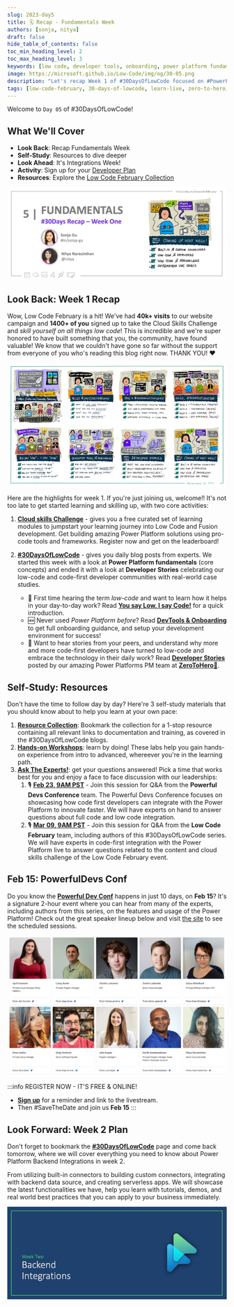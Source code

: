 ```yaml
---
slug: 2023-day5
title: 🗓 Recap - Fundamentals Week
authors: [sonja, nitya]
draft: false
hide_table_of_contents: false
toc_min_heading_level: 2
toc_max_heading_level: 3
keywords: [low code, developer tools, onboarding, power platform fundamentals, 30DaysOfLowCode, recap]
image: https://microsoft.github.io/Low-Code/img/og/30-05.png
description: "Let's recap Week 1 of #30DaysOfLowCode focused on #PowerPlatform Fundamentals - join us at #LowCodeFebruary https://aka.ms/lowcode-february" 
tags: [low-code-february, 30-days-of-lowcode, learn-live, zero-to-hero, ask-the-expert,fusion-teams, power-platform, recap]
---
```


<head>
  <meta name="twitter:url" 
    content="https://microsoft.github.io/Low-Code/blog/2023-day5" />
  <meta name="twitter:title" 
    content="5. Week 1 - Recap" />
  <meta name="twitter:description" 
    content="Let's recap Week 1 of #30DaysOfLowCode focused on #PowerPlatform Fundamentals - join us at #LowCodeFebruary https://aka.ms/lowcode-february" />
  <meta name="twitter:image" 
    content="https://microsoft.github.io/Low-Code/img/og/30-05.png" content="summary_large_image" />
  <meta name="twitter:creator" 
    content="@nitya" />
  <meta name="twitter:site" content="@AzureAdvocates" /> 
  <link rel="canonical" 
    href="https://microsoft.github.io/Low-Code/blog/2023-day5" />
</head>

Welcome to `Day 05` of #30DaysOfLowCode!

## What We'll Cover
 * **Look Back**: Recap Fundamentals Week
 * **Self-Study**: Resources to dive deeper
 * **Look Ahead**: It's Integrations Week!
 * **Activity**: Sign up for your [Developer Plan](https://aka.ms/lowcode-february/devplan)
 * **Resources**: Explore the [Low Code February Collection](https://aka.ms/lowcode-february/collection)

![#30DaysOfLowCode Week 1 Recap](./../../../static/img/og/30-05.png)


<!-- ************************************* -->
<!--  AUTHORS: ONLY UPDATE BELOW THIS LINE -->
<!-- ************************************* -->


## Look Back: Week 1 Recap
Wow, Low Code February is a hit! We've had **40k+ visits** to our website campaign and **1400+ of you** signed up to take the Cloud Skills Challenge and _skill yourself on all things low code_! This is incredible and we're super honored to have built something that you, the community, have found valuable! We know that we couldn't have gone so far without the support from everyone of you who's reading this blog right now. THANK YOU! ❤️

![Week 1 Roadmap](./../../../static/img/og/30-roadmap-week1.png)

Here are the highlights for week 1. If you're just joining us, welcome!! It's not too late to get started learning and skilling up, with two core activities:
 
1. [**Cloud skills Challenge**](https://aka.ms/lowcode-february/challenge) - gives you a free curated set of learning modules to jumpstart your learning journey into Low Code and Fusion development. Get building amazing Power Platform solutions using pro-code tools and frameworks. Register now and get on the leaderboard!

2. [**#30DaysOfLowCode**](https://aka.ms/lowcode-february/blog) - gives you daily blog posts from experts. We started this week with a look at **Power Platform fundamentals** (core concepts) and ended it with a look at **Developer Stories** celebrating our low-code and code-first developer communities with real-world case studies.
    * 🥇 First time hearing the term _low-code_ and want to learn how it helps in your day-to-day work? Read [**You say Low, I say Code!**](https://microsoft.github.io/Low-Code/blog/2023-day2) for a quick introduction. 
    * 🆕 Never used _Power Platform before_? Read [**DevTools & Onboarding**](http://localhost:3000/Low-Code/blog/2023-day3) to get full onboarding guidance, and setup your development environment for success!
    * 🚀 Want to hear stories from your peers, and understand why more and more code-first developers have turned to low-code and embrace the technology in their daily work? Read [**Developer Stories**](https://aka.ms/lowcode-february/blog/PowerForPros) posted by our amazing Power Platforms PM team at [**ZeroToHero**🚀](https://aka.ms/lowcode-february/0ToHero).


## Self-Study: Resources
Don't have the time to follow day by day? Here're 3 self-study materials that you should know about to help you learn at your own pace: 
1. [**Resource Collection**](https://aka.ms/lowcode-february/collection): Bookmark the collection for a 1-stop resource containing all relevant links to documentation and training, as covered in the #30DaysOfLowCode blogs. 
2. [**Hands-on Workshops**](https://aka.ms/lowcode-february/workshop): learn by doing! These labs help you gain hands-on experience from intro to advanced, whereever you're in the learning path. 
3. [**Ask The Experts!**](http://localhost:3000/Low-Code/lowcode-february/Video-Live#ask-the-experts): get your questions answered! Pick a time that works best for you and enjoy a face to face discussion with our leaderships:
    1. 🎙 [**Feb 23, 9AM PST**](https://aka.ms/ATE0223/RSVP ) - Join this session for Q&A from the **Powerful Devs Conference** team. The Powerful Devs Conference focuses on showcasing how code first developers can integrate with the Power Platform to innovate faster. We will have experts on hand to answer questions about full code and low code integration.
    2. 🎙 [**Mar 09, 9AM PST**](https://aka.ms/ATE0309/RSVP) - Join this session for Q&A from the **Low Code February** team, including authors of this #30DaysOfLowCode series. We will have experts in code-first integration with the Power Platform live to answer questions related to the content and cloud skills challenge of the Low Code February event.


## Feb 15: PowerfulDevs Conf

Do you know the [**Powerful Dev Conf**](https://learn.microsoft.com/events/learn-events/powerful-devs-2023/?WT.mc_id=javascript-82212-ninarasi) happens in just 10 days, on **Feb 15**? It's a signature 2-hour event where you can hear from many of the experts, including authors from this series, on the features and usage of the Power Platform! Check out the great speaker lineup below and visit [the site](https://learn.microsoft.com/events/learn-events/powerful-devs-2023/?WT.mc_id=javascript-82212-ninarasi) to see the scheduled sessions.

![Feb5 Banner](./PowerFulDev.png)

:::info REGISTER NOW - IT'S FREE & ONLINE!
 * [**Sign up**](https://learn.microsoft.com/events/learn-events/powerful-devs-2023/?WT.mc_id=javascript-82212-ninarasi) for a reminder and link to the livestream.
 * Then #SaveTheDate and join us **Feb 15**
:::


## Look Forward: Week 2 Plan

Don't forget to bookmark the [**#30DaysOfLowCode**](https://aka.ms/lowcode-february/blog) page and come back tomorrow, where we will cover everything you need to know about Power Platform Backend Integrations in week 2. 

From utilizing built-in connectors to building custom connectors, integrating with backend data source, and creating serverless apps. We will showcase the latest functionalities we have, help you learn with tutorials, demos, and real world best practices that you can apply to your business immediately. 

![Week 2 Roadmap](./../../../static/img/og/30-week2.png)


